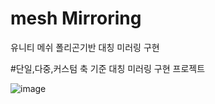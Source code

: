 # mesh Mirroring
 유니티 메쉬 폴리곤기반 대칭 미러링 구현

#단일,다중,커스텀 축 기준 대칭 미러링 구현 프로젝트 

![image](https://github.com/user-attachments/assets/8ccf7d45-b40b-4d7a-8a97-a1d72189f363)


